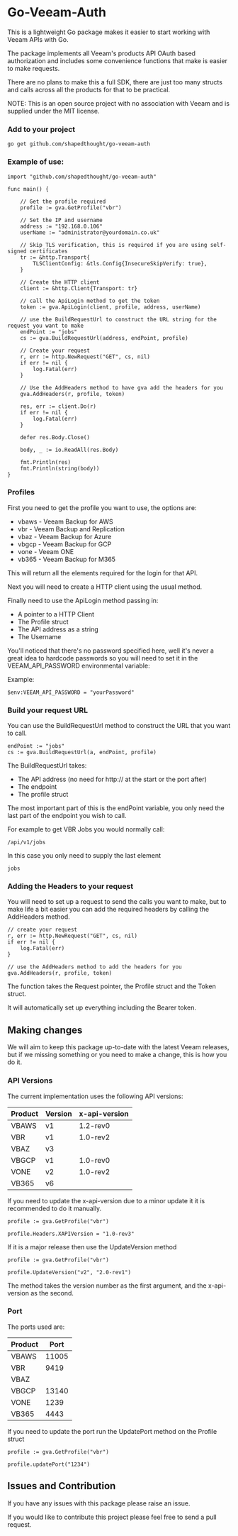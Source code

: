 # Go-Veeam-Auth

This is a lightweight Go package makes it easier to start working with Veeam APIs with Go.

The package implements all Veeam's products API OAuth based authorization and includes some convenience functions that make is easier to make requests.

There are no plans to make this a full SDK, there are just too many structs and calls across all the products for that to be practical.

NOTE: This is an open source project with no association with Veeam and is supplied under the MIT license.

### Add to your project

    go get github.com/shapedthought/go-veeam-auth

### Example of use:

    import "github.com/shapedthought/go-veeam-auth"

    func main() {

        // Get the profile required
        profile := gva.GetProfile("vbr")

        // Set the IP and username
        address := "192.168.0.106"
        userName := "administrator@yourdomain.co.uk"

        // Skip TLS verification, this is required if you are using self-signed certificates
        tr := &http.Transport{
            TLSClientConfig: &tls.Config{InsecureSkipVerify: true},
        }

        // Create the HTTP client
        client := &http.Client{Transport: tr}

        // call the ApiLogin method to get the token
        token := gva.ApiLogin(client, profile, address, userName)

        // use the BuildRequestUrl to construct the URL string for the request you want to make
        endPoint := "jobs"
        cs := gva.BuildRequestUrl(address, endPoint, profile)

        // Create your request
        r, err := http.NewRequest("GET", cs, nil)
        if err != nil {
            log.Fatal(err)
        }

        // Use the AddHeaders method to have gva add the headers for you
        gva.AddHeaders(r, profile, token)

        res, err := client.Do(r)
        if err != nil {
            log.Fatal(err)
        }

        defer res.Body.Close()

        body, _ := io.ReadAll(res.Body)

        fmt.Println(res)
        fmt.Println(string(body))
    }

### Profiles

First you need to get the profile you want to use, the options are:

- vbaws - Veeam Backup for AWS
- vbr - Veeam Backup and Replication
- vbaz - Veeam Backup for Azure
- vbgcp - Veeam Backup for GCP
- vone - Veeam ONE
- vb365 - Veeam Backup for M365

This will return all the elements required for the login for that API.

Next you will need to create a HTTP client using the usual method.

Finally need to use the ApiLogin method passing in:

- A pointer to a HTTP Client
- The Profile struct
- The API address as a string
- The Username

You'll noticed that there's no password specified here, well it's never a great idea to hardcode passwords so you will need to set it in the VEEAM_API_PASSWORD environmental variable:

Example:

    $env:VEEAM_API_PASSWORD = "yourPassword"

### Build your request URL

You can use the BuildRequestUrl method to construct the URL that you want to call.

    endPoint := "jobs"
    cs := gva.BuildRequestUrl(a, endPoint, profile)

The BuildRequestUrl takes:

- The API address (no need for http:// at the start or the port after)
- The endpoint
- The profile struct

The most important part of this is the endPoint variable, you only need the last part of the endpoint you wish to call.

For example to get VBR Jobs you would normally call:

    /api/v1/jobs

In this case you only need to supply the last element

    jobs

### Adding the Headers to your request

You will need to set up a request to send the calls you want to make, but to make life a bit easier you can add the required headers by calling the AddHeaders method.

    // create your request
    r, err := http.NewRequest("GET", cs, nil)
    if err != nil {
        log.Fatal(err)
    }

    // use the AddHeaders method to add the headers for you
    gva.AddHeaders(r, profile, token)

The function takes the Request pointer, the Profile struct and the Token struct.

It will automatically set up everything including the Bearer token.

## Making changes

We will aim to keep this package up-to-date with the latest Veeam releases, but if we missing something or you need to make a change, this is how you do it.

### API Versions

The current implementation uses the following API versions:

| Product | Version | x-api-version |
| ------- | ------- | ------------- |
| VBAWS   | v1      | 1.2-rev0      |
| VBR     | v1      | 1.0-rev2      |
| VBAZ    | v3      |               |
| VBGCP   | v1      | 1.0-rev0      |
| VONE    | v2      | 1.0-rev2      |
| VB365   | v6      |               |

If you need to update the x-api-version due to a minor update it it is recommended to do it manually.

    profile := gva.GetProfile("vbr")

    profile.Headers.XAPIVersion = "1.0-rev3"

If it is a major release then use the UpdateVersion method

    profile := gva.GetProfile("vbr")

    profile.UpdateVersion("v2", "2.0-rev1")

The method takes the version number as the first argument, and the x-api-version as the second.

### Port

The ports used are:

| Product | Port  |
| ------- | ----- |
| VBAWS   | 11005 |
| VBR     | 9419  |
| VBAZ    |       |
| VBGCP   | 13140 |
| VONE    | 1239  |
| VB365   | 4443  |

If you need to update the port run the UpdatePort method on the Profile struct

    profile := gva.GetProfile("vbr")

    profile.updatePort("1234")

## Issues and Contribution

If you have any issues with this package please raise an issue.

If you would like to contribute this project please feel free to send a pull request.
